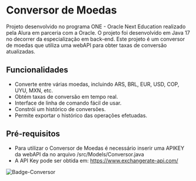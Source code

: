# Conversor de Moedas 

Projeto desenvolvido no programa ONE - Oracle Next Education realizado pela Alura em parceria com a Oracle. O projeto foi desenvolvido em Java 17 no decorrer da especialização em back-end. Este projeto é um conversor de moedas que utiliza uma webAPI para obter taxas de conversão atualizadas.

## Funcionalidades

* Converte entre várias moedas, incluindo ARS, BRL, EUR, USD, COP, UYU, MXN, etc.
* Obtém taxas de conversão em tempo real.
* Interface de linha de comando fácil de usar.
* Constrói um histórico de conversões.
* Permite exportar o histórico das operações efetuadas.

## Pré-requisitos

* Para utilizar o Conversor de Moedas é necessário inserir uma APIKEY  da webAPI da no arquivo /src/Models/Conversor.java
* A API Key pode ser obtida em: https://www.exchangerate-api.com/


![Badge-Conversor](https://github.com/iacoleite/conversor-de-moedas/assets/154355940/10a47f81-5c0a-4caf-8827-4a9fd860f167)
